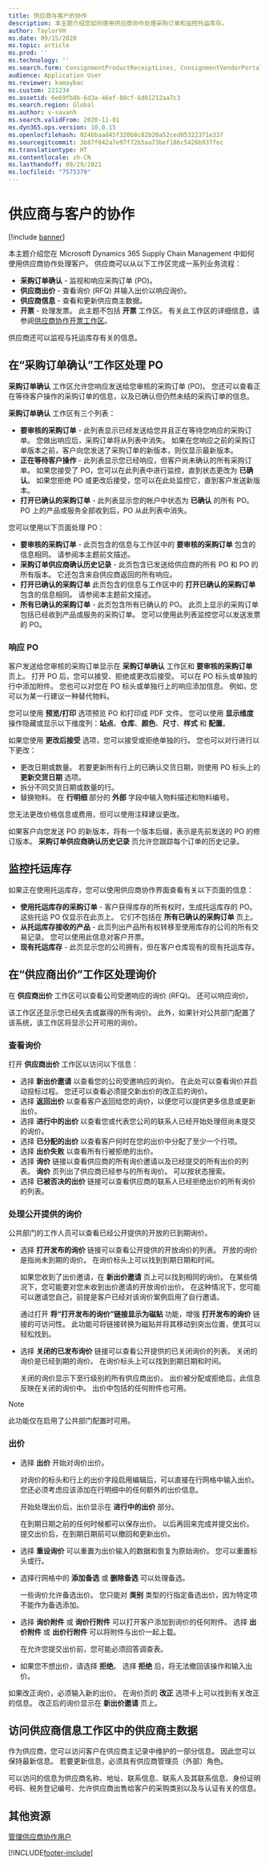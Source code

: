 ```yaml
---
title: 供应商与客户的协作
description: 本主题介绍您如何使用供应商协作处理采购订单和监控托运库存。
author: TaylorVH
ms.date: 09/15/2020
ms.topic: article
ms.prod: ''
ms.technology: ''
ms.search.form: ConsignmentProductReceiptLines, ConsignmentVendorPortalOnHand, PurchVendorPortalConfirmedOrders, PurchVendorPortalOriginalOrder, PurchVendorPortalResponsesHistoryList, PurchVendorPortalResponsesPart, VendVendorProfileCard, PurchVendorPortalAllResponse, PurchVendorPortalPendingResponsesPart, PurchVendorPortalResponses, PurchVendorPortalConfirmedOpenOrdersPart
audience: Application User
ms.reviewer: kamaybac
ms.custom: 221234
ms.assetid: 6e69fb8b-6d3a-46ef-88cf-6d01212aa7c3
ms.search.region: Global
ms.author: v-savanh
ms.search.validFrom: 2020-11-01
ms.dyn365.ops.version: 10.0.15
ms.openlocfilehash: 024bbaad45f320b8c82b20a52ced05322371e337
ms.sourcegitcommit: 3b87f042a7e97f72b5aa73bef186c5426b937fec
ms.translationtype: HT
ms.contentlocale: zh-CN
ms.lasthandoff: 09/29/2021
ms.locfileid: "7575379"
---
```

# <a name="vendor-collaboration-with-customers"></a>供应商与客户的协作

[!include [banner](../includes/banner.md)]

本主题介绍您在 Microsoft Dynamics 365 Supply Chain Management 中如何使用供应商协作处理客户。 供应商可以从以下工作区完成一系列业务流程：

- **采购订单确认** - 监视和响应采购订单 (PO)。
- **供应商出价** - 查看询价 (RFQ) 并输入出价以响应询价。
- **供应商信息** - 查看和更新供应商主数据。
- **开票** - 处理发票。 此主题不包括 **开票** 工作区。 有关此工作区的详细信息，请参阅[供应商协作开票工作区](../../finance/accounts-payable/vendor-portal-invoicing-workspace.md)。

供应商还可以监视与托运库存有关的信息。

## <a name="working-with-pos-in-the-purchase-order-confirmation-workspace"></a>在“采购订单确认”工作区处理 PO

**采购订单确认** 工作区允许您响应发送给您审核的采购订单 (PO)。 您还可以查看正在等待客户操作的采购订单的信息，以及已确认但仍然未结的采购订单的信息。

**采购订单确认** 工作区有三个列表：

- **要审核的采购订单** - 此列表显示已经发送给您并且正在等待您响应的采购订单。 您做出响应后，采购订单将从列表中消失。 如果在您响应之前的采购订单版本之前，客户向您发送了采购订单的新版本，则仅显示最新版本。
- **正在等待客户操作** - 此列表显示您已经响应，但客户尚未确认的所有采购订单。 如果您接受了 PO，您可以在此列表中进行监控，直到状态更改为 **已确认**。 如果您拒绝 PO 或更改后接受，您可以在此处监控它，直到客户发送新版本。
- **打开已确认的采购订单** - 此列表显示您的帐户中状态为 **已确认** 的所有 PO。 PO 上的产品或服务全部收到后，PO 从此列表中消失。

您可以使用以下页面处理 PO：

- **要审核的采购订单** - 此页包含的信息与工作区中的 **要审核的采购订单** 包含的信息相同。 请参阅本主题前文描述。
- **采购订单供应商确认历史记录** - 此页包含已发送给供应商的所有 PO 和 PO 的所有版本。 它还包含来自供应商返回的所有响应。
- **打开已确认的采购订单** 此页包含的信息与工作区中的 **打开已确认的采购订单** 包含的信息相同。 请参阅本主题前文描述。
- **所有已确认的采购订单** - 此页包含所有已确认的 PO。 此页上显示的采购订单包括已经收到产品或服务的采购订单。 您可以使用此列表监控您可以发送发票的 PO。

### <a name="responding-to-pos"></a>响应 PO

客户发送给您审核的采购订单显示在 **采购订单确认** 工作区和 **要审核的采购订单** 页上。 打开 PO 后，您可以接受、拒绝或更改后接受。 可以在 PO 标头或单独的行中添加附件。 您也可以对您在 PO 标头或单独行上的响应添加信息。 例如，您可以为某一行建议一种替代物料。

您可以使用 **预览/打印** 选项预览 PO 和打印成 PDF 文件。 您可以使用 **显示维度** 操作隐藏或显示以下维度列：**站点**、**仓库**、**颜色**、**尺寸**、**样式** 和 **配置**。 

如果您使用 **更改后接受** 选项，您可以接受或拒绝单独的行。 您也可以对行进行以下更改：

- 更改日期或数量。 若要更新所有行上的已确认交货日期，则使用 PO 标头上的 **更新交货日期** 选项。
- 拆分不同交货日期或数量的行。
- 替换物料。  在 **行明细** 部分的 **外部** 字段中输入物料描述和物料编号。

您无法更改价格信息或费用，但可以使用注释建议更改。

如果客户向您发送 PO 的新版本，将有一个版本后缀，表示是先前发送的 PO 的修订版本。 **采购订单供应商确认历史记录** 页允许您跟踪每个订单的历史记录。

## <a name="monitoring-consignment-inventory"></a>监控托运库存

如果正在使用托运库存，您可以使用供应商协作界面查看有关以下页面的信息：

- **使用托运库存的采购订单** - 客户获得库存的所有权时，生成托运库存的 PO。 这些托运 PO 仅显示在此页上。 它们不包括在 **所有已确认的采购订单** 页上。
- **从托运库存接收的产品** - 此页列出产品所有权转移至使用库存的公司的所有交易记录。 您可以使用此信息对客户开票。
- **现有托运库存** - 此页显示您的公司拥有，但在客户仓库现有的现有托运库存。

## <a name="working-with-rfqs-in-the-vendor-bidding-workspace"></a>在“供应商出价”工作区处理询价

在 **供应商出价** 工作区可以查看公司受邀响应的询价 (RFQ)。 还可以响应询价。 

该工作区还显示您已经失去或赢得的所有询价。 此外，如果针对公共部门配置了该系统，该工作区将显示公开可用的询价。

### <a name="viewing-rfqs"></a>查看询价

打开 **供应商出价** 工作区以访问以下信息：

- 选择 **新出价邀请** 以查看您的公司受邀响应的询价。 在此处可以查看询价并启动投标过程。 您还可以查看必须提交新出价的改正后的询价。
- 选择 **返回出价** 以查看客户返回给您的询价，以便您可以提供更多信息或更新出价。
- 选择 **进行中的出价** 以查看您或代表您公司的联系人已经开始处理但尚未提交的询价。
- 选择 **已分配的出价** 以查看客户何时在您的出价中分配了至少一个行项。
- 选择 **出价失败** 以查看所有行被拒绝的出价。
- 选择 **询价** 链接以查看供应商的所有询价邀请以及已经提交的所有出价的列表。 **询价** 页列出了供应商已经参与的所有询价。 可以按状态搜索。
- 选择 **已被否决的出价** 链接可以查看供应商的联系人已经拒绝出价的所有询价的列表。

### <a name="working-with-rfqs-that-are-publicly-available"></a>处理公开提供的询价

公共部门的工作人员可以查看已经公开提供的开放的已到期询价。

- 选择 **打开发布的询价** 链接可以查看公开提供的开放询价的列表。 开放的询价是指尚未到期的询价。 在询价标头上可以找到到期日期和时间。

    如果您收到了出价邀请，在 **新出价邀请** 页上可以找到相同的询价。 在某些情况下，您可能要对您未收到出价邀请的开放询价出价。 在这种情况下，您可能可以邀请您自己，前提是客户已经对该询价案例启用了自行邀请。

    通过打开 **将“打开发布的询价”链接显示为磁贴** 功能，增强 **打开发布的询价** 链接的可访问性。 此功能可将链接转换为磁贴并将其移动到突出位置，使其可以轻松找到。

- 选择 **关闭的已发布询价** 链接可以查看公开提供的已关闭询价的列表。 关闭的询价是已经到期的询价。 在询价标头上可以找到到期日期和时间。

    关闭的询价显示下至行级别的所有供应商出价。 出价被分配或拒绝后，此信息反映在关闭的询价中。 出价中包括的任何附件也可用。

> [!NOTE]
> 此功能仅在启用了公共部门配置时可用。

### <a name="bidding"></a>出价

- 选择 **出价** 开始对询价出价。

    对询价的标头和行上的出价字段启用编辑后，可以直接在行网格中输入出价。 您还必须考虑应该添加在行明细中的任何额外的出价信息。

    开始处理出价后，出价显示在 **进行中的出价** 部分。

    在到期日期之前的任何时候都可以保存出价。 以后再回来完成并提交出价。 提交出价后，在到期日期前可以撤回和更新出价。

- 选择 **重设询价** 可以重置为出价输入的数据和恢复为原始询价。 您可以重置标头或行。
- 选择行网格中的 **添加备选** 或 **删除备选** 可以处理备选。

    一些询价允许备选出价。 您只能对 **类别** 类型的行指定备选出价，因为特定项不能作为备选添加。 

- 选择 **询价附件** 或 **询价行附件** 可以打开客户添加到询价的任何附件。 选择 **出价附件** 或 **出价行附件** 可以将附件与出价一起上载。

    在允许您提交出价前，您可能必须回答调查表。

- 如果您不想出价，请选择 **拒绝**。 选择 **拒绝** 后，将无法撤回该操作和输入出价。

如果改正询价，必须输入新的出价。 在询价页的 **改正** 选项卡上可以找到有关改正的信息。 改正后的询价显示在 **新出价邀请** 页上。

## <a name="accessing-vendor-master-data-in-the-vendor-information-workspace"></a>访问供应商信息工作区中的供应商主数据

作为供应商，您可以访问客户在供应商主记录中维护的一部分信息。 因此您可以保持最新信息。 若要更新信息，必须具有供应商管理员（外部）角色。

可以访问的信息为供应商名称、地址、联系信息、联系人及其联系信息、身份证明号码、税务登记编号、允许供应商出售给客户的采购类别以及与认证有关的信息。

## <a name="additional-resources"></a>其他资源

[管理供应商协作用户](manage-vendor-collaboration-users.md)


[!INCLUDE[footer-include](../../includes/footer-banner.md)]